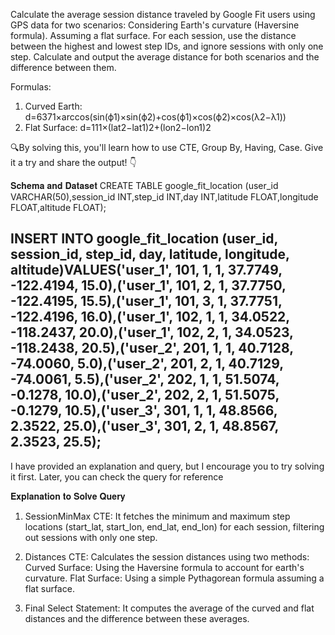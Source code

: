 Calculate the average session distance traveled by Google Fit users using GPS data for two scenarios:
 Considering Earth's curvature (Haversine formula).
 Assuming a flat surface.
For each session, use the distance between the highest and lowest step IDs, and ignore sessions with only one step. Calculate and output the average distance for both scenarios and the difference between them.

Formulas:
1. Curved Earth: d=6371×arccos(sin(ϕ1)×sin(ϕ2)+cos(ϕ1)×cos(ϕ2)×cos(λ2−λ1))
2. Flat Surface: d=111×(lat2−lat1)2+(lon2−lon1)2

🔍By solving this, you'll learn how to use CTE, Group By, Having, Case. Give it a try and share the output! 👇

𝐒𝐜𝐡𝐞𝐦𝐚 𝐚𝐧𝐝 𝐃𝐚𝐭𝐚𝐬𝐞𝐭
CREATE TABLE google_fit_location (user_id VARCHAR(50),session_id INT,step_id INT,day INT,latitude FLOAT,longitude FLOAT,altitude FLOAT);

INSERT INTO google_fit_location (user_id, session_id, step_id, day, latitude, longitude, altitude)VALUES('user_1', 101, 1, 1, 37.7749, -122.4194, 15.0),('user_1', 101, 2, 1, 37.7750, -122.4195, 15.5),('user_1', 101, 3, 1, 37.7751, -122.4196, 16.0),('user_1', 102, 1, 1, 34.0522, -118.2437, 20.0),('user_1', 102, 2, 1, 34.0523, -118.2438, 20.5),('user_2', 201, 1, 1, 40.7128, -74.0060, 5.0),('user_2', 201, 2, 1, 40.7129, -74.0061, 5.5),('user_2', 202, 1, 1, 51.5074, -0.1278, 10.0),('user_2', 202, 2, 1, 51.5075, -0.1279, 10.5),('user_3', 301, 1, 1, 48.8566, 2.3522, 25.0),('user_3', 301, 2, 1, 48.8567, 2.3523, 25.5);
---------

I have provided an explanation and query, but I encourage you to try solving it first. Later, you can check the query for reference

𝐄𝐱𝐩𝐥𝐚𝐧𝐚𝐭𝐢𝐨𝐧 𝐭𝐨 𝐒𝐨𝐥𝐯𝐞 𝐐𝐮𝐞𝐫𝐲
1. SessionMinMax CTE: It fetches the minimum and maximum step locations (start_lat, start_lon, end_lat, end_lon) for each session, filtering out sessions with only one step.

2. Distances CTE: Calculates the session distances using two methods:
Curved Surface: Using the Haversine formula to account for earth's curvature. Flat Surface: Using a simple Pythagorean formula assuming a flat surface.

3. Final Select Statement: It computes the average of the curved and flat distances and the difference between these averages.